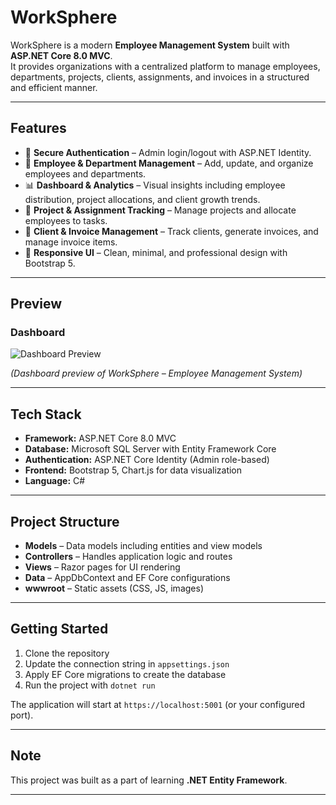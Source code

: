 # WorkSphere  

WorkSphere is a modern **Employee Management System** built with **ASP.NET Core 8.0 MVC**.  
It provides organizations with a centralized platform to manage employees, departments, projects, clients, assignments, and invoices in a structured and efficient manner.  

---

## Features  

- 🔐 **Secure Authentication** – Admin login/logout with ASP.NET Identity.  
- 👥 **Employee & Department Management** – Add, update, and organize employees and departments.  
- 📊 **Dashboard & Analytics** – Visual insights including employee distribution, project allocations, and client growth trends.  
- 📂 **Project & Assignment Tracking** – Manage projects and allocate employees to tasks.  
- 💼 **Client & Invoice Management** – Track clients, generate invoices, and manage invoice items.  
- 🎨 **Responsive UI** – Clean, minimal, and professional design with Bootstrap 5.  

---

## Preview  

### Dashboard  
![Dashboard Preview](./screenshots/dashboard.png)  

*(Dashboard preview of WorkSphere – Employee Management System)*  

---

## Tech Stack  

- **Framework:** ASP.NET Core 8.0 MVC  
- **Database:** Microsoft SQL Server with Entity Framework Core  
- **Authentication:** ASP.NET Core Identity (Admin role-based)  
- **Frontend:** Bootstrap 5, Chart.js for data visualization  
- **Language:** C#  

---

## Project Structure  

- **Models** – Data models including entities and view models  
- **Controllers** – Handles application logic and routes  
- **Views** – Razor pages for UI rendering  
- **Data** – AppDbContext and EF Core configurations  
- **wwwroot** – Static assets (CSS, JS, images)  

---

## Getting Started  

1. Clone the repository  
2. Update the connection string in `appsettings.json`  
3. Apply EF Core migrations to create the database  
4. Run the project with `dotnet run`  

The application will start at `https://localhost:5001` (or your configured port).  

---

## Note  

This project was built as a part of learning **.NET Entity Framework**.  

---
